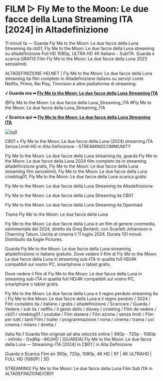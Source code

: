 # FILM ▷ Fly Me to the Moon: Le due facce della Luna Streaming ITA [2024] in Altadefinizione

11 minuti fa — Guarda Fly Me to the Moon: Le due facce della Luna Streaming ita cb01, Fly Me to the Moon: Le due facce della Luna streaming su altadefinizione Full HD 1080p, ULTRA HD 4K Italiano - SubITA. Guarda e scarica GRATIS Film Fly Me to the Moon: Le due facce della Luna 2023 senzalimiti.

ALTADEFINIZIONE-HD.NET | Fly Me to the Moon: Le due facce della Luna streaming ita film completo in Altadefinizione italiano su servizi come Netflix, Prime, Rai Play, Timvision e altre piattaforme di streaming.

**√ Guarda ora ➥ [Fly Me to the Moon: Le due facce della Luna Streaming ITA](https://t.co/U9AP8kCHo6)**

@Fly Me to the Moon: Le due facce della Luna_Streaming_ITA #Fly Me to the Moon: Le due facce della Luna_Streaming_ITA


**√ Scarica qui ➥ [Fly Me to the Moon: Le due facce della Luna Streaming ITA](https://t.co/U9AP8kCHo6)**


[![null](https://static.wixstatic.com/media/855a25_043b5abeb4ae4d35ac003198e7fe56ed~mv2.gif)](https://t.co/U9AP8kCHo6)


CB01 » Fly Me to the Moon: Le due facce della Luna (2024) streaming ITA Senza Limiti HD in Alta Definizione - STREAMINGCOMMUNITY


Fly Me to the Moon: Le due facce della Luna streaming ita, guarda Fly Me to the Moon: Le due facce della Luna 2024 film completo ita in streaming altadefinizione gratis, Fly Me to the Moon: Le due facce della Luna streaming film senzalimiti, Fly Me to the Moon: Le due facce della Luna cineblog01, Fly Me to the Moon: Le due facce della Luna scarica gratis


Fly Me to the Moon: Le due facce della Luna Streaming ita Altadefinizione

Fly Me to the Moon: Le due facce della Luna Streaming ita CB01

Fly Me to the Moon: Le due facce della Luna Streaming ita Openload

Trama Fly Me to the Moon: Le due facce della Luna

Fly Me to the Moon: Le due facce della Luna è un film di genere commedia, sentimentale del 2024, diretto da Greg Berlanti, con Scarlett Johansson e Channing Tatum. Uscita al cinema il 11 luglio 2024. Durata 131 minuti. Distribuito da Eagle Pictures.


Guarda Fly Me to the Moon: Le due facce della Luna streaming altadefinizione in Italiano gratuito. Dove vedere il film di Fly Me to the Moon: Le due facce della Luna in streaming sub-ITA in qualità full HD/4K compatibili sul vostro PC, smartphone o tablet gratis.


Dove vedere il film di Fly Me to the Moon: Le due facce della Luna in streaming sub-ITA in qualità full HD/4K compatibili sul vostro PC, smartphone o tablet gratis.


Fly Me to the Moon: Le due facce della Luna e il regno perduto streaming ita / Fly Me to the Moon: Le due facce della Luna e il regno perduto / 2024 / Film completo ita / italiano / gratis / altadefinizione / Scaricare / Guarda / Vedere / sub ita / netflix / il genio dello / disney / cineblog / Film da vedere / cb01 / cineblog01 / youtube / Film stasera / Film azione / senza limiti / Film per tutti / tanti Film / trailer / programmazione / roma / cinema / trama / uci cinema / milano / diretta /


Italia No.1 Guarda film originali ad alta velocità online | 460p - 720p - 1080p - infinito - DvdRip -4KUHD | [GUARDA] Fly Me to the Moon: Le due facce della Luna — Streaming-ITA [2024] in CB01 | in Alta Definizione


Guarda o Scarica Film en 360p, 720p, 1080p, 4K HD | 97 | 4K ULTRAHD | FULL HD (1080P) | SD


STREAMING! Fly Me to the Moon: Le due facce della Luna Film Sub ITA in ALTADEFINIZIONE/CB01



